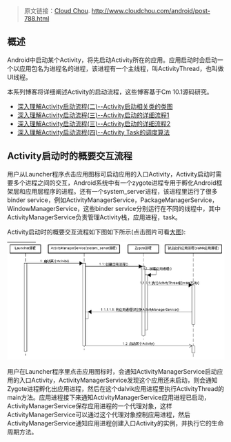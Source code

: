 > 原文链接：[Cloud Chou](http://weibo.com/muguachou). http://www.cloudchou.com/android/post-788.html

## 概述

Android中启动某个Activity，将先启动Activity所在的应用。应用启动时会启动一个以应用包名为进程名的进程，该进程有一个主线程，叫ActivityThread，也叫做UI线程。

本系列博客将详细阐述Activity的启动流程，这些博客基于Cm 10.1源码研究。

- [深入理解Activity启动流程(二)--Activity启动相关类的类图](http://www.cloudchou.com/android/post-793.html)
- [深入理解Activity启动流程(三)--Activity启动的详细流程1](http://www.cloudchou.com/android/post-805.html)
- [深入理解Activity启动流程(三)--Activity启动的详细流程2](http://www.cloudchou.com/android/post-815.html)
- [深入理解Activity启动流程(四)--Activity Task的调度算法](http://www.cloudchou.com/android/post-858.html)

## Activity启动时的概要交互流程

用户从Launcher程序点击应用图标可启动应用的入口Activity，Activity启动时需要多个进程之间的交互，Android系统中有一个zygote进程专用于孵化Android框架层和应用层程序的进程。还有一个system_server进程，该进程里运行了很多binder service，例如ActivityManagerService，PackageManagerService，WindowManagerService，这些binder service分别运行在不同的线程中，其中ActivityManagerService负责管理Activity栈，应用进程，task。

Activity启动时的概要交互流程如下图如下所示(点击图片可看[大图](http://www.cloudchou.com/wp-content/uploads/2015/05/activity_start_flow.png)):

![activity_start_flow](../assets/activity_start_flow.png)

用户在Launcher程序里点击应用图标时，会通知ActivityManagerService启动应用的入口Activity，ActivityManagerService发现这个应用还未启动，则会通知Zygote进程孵化出应用进程，然后在这个dalvik应用进程里执行ActivityThread的main方法。应用进程接下来通知ActivityManagerService应用进程已启动，ActivityManagerService保存应用进程的一个代理对象，这样ActivityManagerService可以通过这个代理对象控制应用进程，然后ActivityManagerService通知应用进程创建入口Activity的实例，并执行它的生命周期方法。